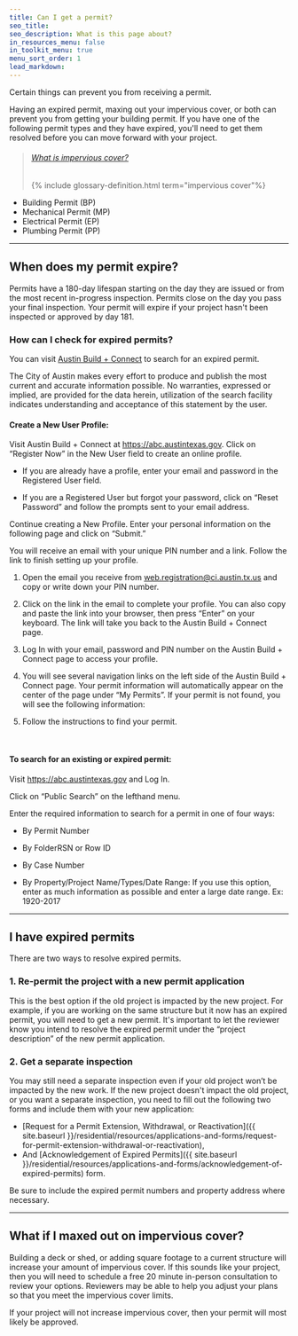 ```yaml
---
title: Can I get a permit?
seo_title:
seo_description: What is this page about?
in_resources_menu: false
in_toolkit_menu: true
menu_sort_order: 1
lead_markdown:
---
```



Certain things can prevent you from receiving a permit.

Having an expired permit, maxing out your impervious cover, or both can prevent you from getting your building permit. If you have one of the following permit types and they have expired, you'll need to get them resolved before you can move forward with your project.

> ###### [What is impervious cover?](/residential/resources/glossary/impervious-cover)
>
> {% include glossary-definition.html term="impervious cover"%}

* Building Permit (BP)
* Mechanical Permit (MP)
* Electrical Permit (EP)
* Plumbing Permit (PP)

---

## When does my permit expire?

Permits have a 180-day lifespan starting on the day they are issued or from the most recent in-progress inspection. Permits close on the day you pass your final inspection. Your permit will expire if your project hasn't been inspected or approved by day 181.

### How can I check for expired permits?

You can visit [Austin Build + Connect](https://abc.austintexas.gov/web/permit/public-search-other) to search for an expired permit.

The City of Austin makes every effort to produce and publish the most current and accurate information possible. No warranties, expressed or implied, are provided for the data herein, utilization of the search facility indicates understanding and acceptance of this statement by the user.

#### Create a New User Profile:

Visit Austin Build + Connect at https://abc.austintexas.gov. Click on “Register Now” in the New User field to create an online profile.

* If you are already have a profile, enter your email and password in the Registered User field.

* If you are a Registered User but forgot your password, click on “Reset Password” and follow the prompts sent to your email address.

Continue creating a New Profile. Enter your personal information on the following page and click on “Submit.”

You will receive an email with your unique PIN number and a link. Follow the link to finish setting up your profile.

1. Open the email you receive from web.registration@ci.austin.tx.us and copy or write down your PIN number.

2. Click on the link in the email to complete your profile. You can also copy and paste the link into your browser, then press “Enter” on your keyboard. The link will take you back to the Austin Build + Connect page.

3. Log In with your email, password and PIN number on the Austin Build + Connect page to access your profile.

4. You will see several navigation links on the left side of the Austin Build + Connect page. Your permit information will automatically appear on the center of the page under “My Permits”. If your permit is not found, you will see the following information:

5. Follow the instructions to find your permit.

&nbsp;

#### To search for an existing or expired permit:

Visit https://abc.austintexas.gov and Log In.

Click on “Public Search” on the lefthand menu.

Enter the required information to search for a permit in one of four ways:

* By Permit Number

* By FolderRSN or Row ID

* By Case Number

* By Property/Project Name/Types/Date Range: If you use this option, enter as much information as possible and enter a large date range. Ex: 1920-2017

---

## I have expired permits

There are two ways to resolve expired permits.

### 1. Re-permit the project with a new permit application

This is the best option if the old project is impacted by the new project. For example, if you are working on the same structure but it now has an expired permit, you will need to get a new permit. It's important to let the reviewer know you intend to resolve the expired permit under the “project description” of the new permit application.

### 2. Get a separate inspection

You may still need a separate inspection even if your old project won’t be impacted by the new work. If the new project doesn't impact the old project, or you want a separate inspection, you need to fill out the following two forms and include them with your new application:

* [Request for a Permit Extension, Withdrawal, or Reactivation]({{ site.baseurl }}/residential/resources/applications-and-forms/request-for-permit-extension-withdrawal-or-reactivation),
* And [Acknowledgement of Expired Permits]({{ site.baseurl }}/residential/resources/applications-and-forms/acknowledgement-of-expired-permits) form.

Be sure to include the expired permit numbers and property address where necessary.

---

## What if I maxed out on impervious cover?

Building a deck or shed, or adding square footage to a current structure will increase your amount of impervious cover. If this sounds like your project, then you will need to schedule a free 20 minute in-person consultation to review your options. Reviewers may be able to help you adjust your plans so that you meet the impervious cover limits.

If your project will not increase impervious cover, then your permit will most likely be approved.